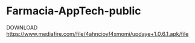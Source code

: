 # Farmacia-AppTech-public

DOWNLOAD https://www.mediafire.com/file/4ahncioyf4xmomi/updaye+1.0.6.1.apk/file 

